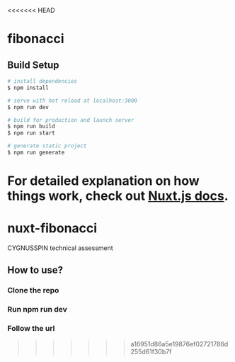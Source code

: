 <<<<<<< HEAD
# fibonacci

## Build Setup

```bash
# install dependencies
$ npm install

# serve with hot reload at localhost:3000
$ npm run dev

# build for production and launch server
$ npm run build
$ npm run start

# generate static project
$ npm run generate
```

For detailed explanation on how things work, check out [Nuxt.js docs](https://nuxtjs.org).
=======
# nuxt-fibonacci
CYGNUSSPIN technical assessment
## How to use?
### Clone the repo
### Run npm run dev
### Follow the url
>>>>>>> a16951d86a5e19876ef02721786d255d61f30b7f
